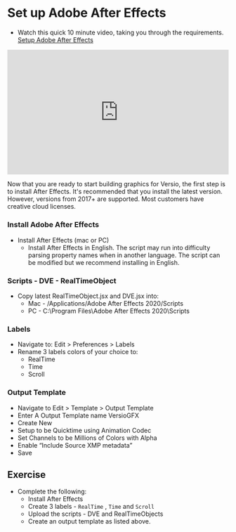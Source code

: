 <!--
Title : 2093924623_setup_after_effects_tutorial

- Created : 2022-01-03 12:40
- Updated :
- Author : James Rivers
- Written against (version):
- Sources :
- Author Notes :
- Tags : [!versio_graphics_moc](../../!versio_graphics_moc.md)
-->
# Set up Adobe After Effects
- Watch this quick 10 minute video, taking you through the requirements. [Setup Adobe After Effects](https://vimeo.com/661166181/f5c48784d3) 

<div style="padding:56.25% 0 0 0;position:relative;"><iframe src="https://player.vimeo.com/video/661166181?h=f5c48784d3&amp;badge=0&amp;autopause=0&amp;player_id=0&amp;app_id=58479" frameborder="0" allow="autoplay; fullscreen; picture-in-picture" allowfullscreen style="position:absolute;top:0;left:0;width:100%;height:100%;" title="2126343277-After_effects_setup-2021-12-29"></iframe></div><script src="https://player.vimeo.com/api/player.js"></script>



Now that you are ready to start building graphics for Versio, the first step is to install After Effects. It's recommended that you install the latest version. However, versions from 2017+ are supported. Most customers have creative cloud licenses.

### Install Adobe After Effects
-   Install After Effects (mac or PC)
	- Install After Effects in English. The script may run into difficulty parsing property names when in another language. The script can be modified but we recommend installing in English.

### Scripts - DVE - RealTimeObject
- Copy latest RealTimeObject.jsx and DVE.jsx into:
	- Mac - /Applications/Adobe After Effects 2020/Scripts
	- PC - C:\Program Files\Adobe After Effects 2020\Scripts

### Labels
- Navigate to: Edit > Preferences > Labels
- Rename 3 labels colors of your choice to:
	- RealTime
	- Time
	- Scroll

### Output Template
- Navigate to Edit > Template  > Output Template
- Enter A Output Template name VersioGFX 
- Create New
- Setup to be Quicktime using Animation Codec
- Set Channels to be Millions of Colors with Alpha
- Enable “Include Source XMP metadata”
- Save

## Exercise 
- Complete the following:
	- Install After Effects
	- Create 3 labels - `RealTime` , `Time` and `Scroll`
	- Upload the scripts - DVE and RealTimeObjects
	- Create an output template as listed above.

